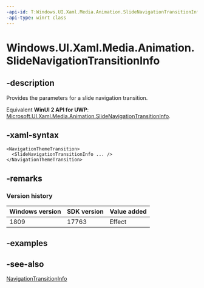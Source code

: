 ```yaml
---
-api-id: T:Windows.UI.Xaml.Media.Animation.SlideNavigationTransitionInfo
-api-type: winrt class
---
```


<!-- Class syntax.
public class SlideNavigationTransitionInfo : Windows.UI.Xaml.Media.Animation.NavigationTransitionInfo, Windows.UI.Xaml.Media.Animation.ISlideNavigationTransitionInfo
-->

# Windows.UI.Xaml.Media.Animation.SlideNavigationTransitionInfo

## -description
Provides the parameters for a slide navigation transition.

Equivalent **WinUI 2 API for UWP**: [Microsoft.UI.Xaml.Media.Animation.SlideNavigationTransitionInfo](/windows/winui/api/microsoft.ui.xaml.media.animation.slidenavigationtransitioninfo).

## -xaml-syntax
```xaml
<NavigationThemeTransition>
  <SlideNavigationTransitionInfo ... />
</NavigationThemeTransition>
```


## -remarks

### Version history

| Windows version | SDK version | Value added |
| -- | -- | -- |
| 1809 | 17763 | Effect |

## -examples

## -see-also
[NavigationTransitionInfo](navigationtransitioninfo.md)
